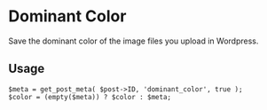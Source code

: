 Dominant Color
=====

Save the dominant color of the image files you upload in Wordpress.


Usage
-----

```
$meta = get_post_meta( $post->ID, 'dominant_color', true );
$color = (empty($meta)) ? $color : $meta;
```
